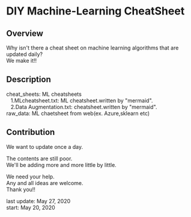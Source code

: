 # DIY Machine-Learning CheatSheet

## Overview
Why isn't there a cheat sheet on machine learning algorithms that are updated daily?  
We make it!!

## Description
cheat_sheets: ML cheatsheets  
&nbsp;&nbsp;&nbsp;1.MLcheatsheet.txt:  ML cheatsheet.written by "mermaid".  
&nbsp;&nbsp;&nbsp;2.Data Augmentation.txt:  cheatsheet.written by "mermaid".  
raw_data:  ML chaetsheet from web(ex. Azure,sklearn etc)

## Contribution
We want to update once a day.

The contents are still poor.   
We'll be adding more and more little by little.

We need your help.  
Any and all ideas are welcome.  
Thank you!!

last update: May 27, 2020  
start: May 20, 2020
